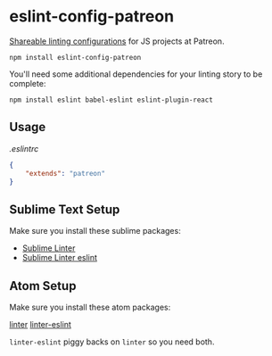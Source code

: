 # eslint-config-patreon

[Shareable linting configurations](http://eslint.org/docs/developer-guide/shareable-configs)
for JS projects at Patreon.

```
npm install eslint-config-patreon
```

You'll need some additional dependencies for your linting story to be complete:

```
npm install eslint babel-eslint eslint-plugin-react
```

## Usage

*.eslintrc*
```json
{
    "extends": "patreon"
}
```

## Sublime Text Setup

Make sure you install these sublime packages:

- [Sublime Linter](http://sublimelinter.readthedocs.org/en/latest/installation.html)
- [Sublime Linter eslint](https://github.com/roadhump/SublimeLinter-eslint#plugin-installation)

## Atom Setup

Make sure you install these atom packages:

[linter](https://atom.io/packages/linter)
[linter-eslint](https://atom.io/packages/linter-eslint)

`linter-eslint` piggy backs on `linter` so you need both.
